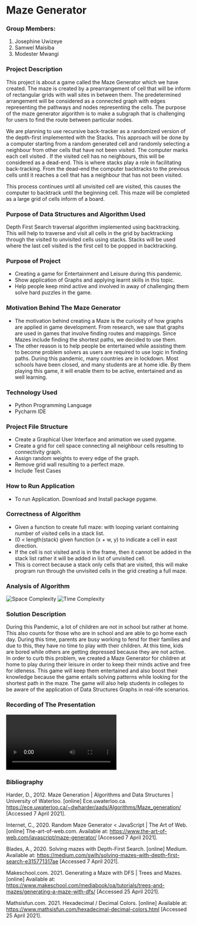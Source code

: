 # Maze Generator
### Group Members:
1. Josephine Uwizeye
2. Samwel Maisiba
3. Modester Mwangi
### Project Description

This project is about a game called the Maze Generator which we have created. The maze is created by a prearrangement of cell that will be 
inform of rectangular grids with wall sites in between them.
The predetermined arrangement will be considered as a connected graph with edges representing the pathways and nodes representing the cells.
The purpose of the maze generator algorithm is to make a subgraph that is challenging for users
to find the route between particular nodes. 

We are planning to use recursive back-tracker as a randomized version of the depth-first implemented with the 
Stacks. This approach will be done by a computer starting from a random generated cell and randomly selecting a neighbour from other cells
that have not been visited. The computer marks each cell visited . If the visited cell has no neighbours, this will be considered as a dead-end. This is where stacks play a role in facilitating back-tracking. 
From the dead-end the computer backtracks to the previous cells until it reaches a cell that has a neighbour that has not been visited.

This process continues until all unvisited cell are visited, this causes the computer to backtrack until the beginning cell. This maze will be completed as a large grid of cells 
inform of a board.

### Purpose of Data Structures and Algorithm Used
Depth First Search  traversal algorithm implemented using backtracking. This will help to traverse and visit
all cells in the grid by backtracking through the visited to unvisited cells using stacks.
Stacks will be used where the last cell visited is the first cell to be popped in backtracking.

### Purpose of Project
* Creating a game for Entertainment and Leisure during this pandemic.
* Show application of Graphs and applying learnt skills in this topic.
* Help people keep mind active and involved in away of challenging them solve hard puzzles in the game.

### Motivation Behind The Maze Generator
* The motivation behind creating a Maze is the curiosity of how graphs are applied in game development. From research, we saw that graphs are used in games that involve finding routes and mappings. Since Mazes include
 finding the shortest paths, we decided to use them.
* The other reason is to help people be entertained while assisting them to become problem 
solvers as users are required to use logic in finding paths. During this pandemic, many countries are in lockdown. Most schools have been closed, and many students are at home idle. By them playing this game, it will enable them to 
be active, entertained and as well learning.

### Technology Used
* Python Programming Language
* Pycharm IDE

### Project File Structure
* Create a Graphical User Interface and animation we used pygame.
* Create a grid for cell space connecting all neighbour cells resulting to connectivity graph.
* Assign random weights to every edge of the graph.
* Remove grid wall resulting to a perfect maze.
* Include Test Cases


### How to Run Application
* To run Application. Download and Install package pygame.


### Correctness of Algorithm
* Given a function to create full maze:
with looping variant containing number of visited cells in 
a stack list.
* (0 < length(stack) given function (x + w, y) to indicate a cell in east direction.
* If the cell is not visited and is in the frame, then it cannot be added in the stack list rather it will be 
added in list of unvisited cell.
* This is correct because a stack only cells that are visited, this will make program run through the unvisited cells in the grid
creating a full maze.

  
### Analysis of Algorithm
![Space Complexity](http://www.sciweavers.org/upload/Tex2Img_1619387817/render.png)
![Time Complexity](http://www.sciweavers.org/upload/Tex2Img_1619387599/render.png)

### Solution Description
During this Pandemic, a lot of children are not in school but rather at home. This also counts for those who are in school and are able to go home each day. During this time, parents are busy working to fend for their families and due to this, they have no time to play with their children. At this time, kids are bored while others are getting depressed because they are not active. In order to curb this problem, we created a Maze Generator for children at home to play during their leisure in order to keep their minds active and free for idleness.
This game will keep them entertained and also boost their knowledge because the game entails solving patterns while looking for the shortest path in the maze.
The game will also help students in colleges to be aware of the application of Data Structures Graphs in real-life scenarios.

### Recording of The Presentation
![Presentation](zoom_2.mp4)


### Bibliography
Harder, D., 2012. Maze Generation | Algorithms and Data Structures | University of Waterloo. [online] Ece.uwaterloo.ca. <https://ece.uwaterloo.ca/~dwharder/aads/Algorithms/Maze_generation/> 
[Accessed 7 April 2021].

Internet, C., 2020. Random Maze Generator < JavaScript | The Art of Web. [online] The-art-of-web.com. Available at: 
<https://www.the-art-of-web.com/javascript/maze-generator/> [Accessed 7 April 2021].

Blades, A., 2020. Solving mazes with Depth-First Search. [online] Medium. Available at:
 <https://medium.com/swlh/solving-mazes-with-depth-first-search-e315771317ae> [Accessed 7 April 2021].

Makeschool.com. 2021. Generating a Maze with DFS | Trees and Mazes. [online] Available at: 
<https://www.makeschool.com/mediabook/oa/tutorials/trees-and-mazes/generating-a-maze-with-dfs/> 
[Accessed 25 April 2021].

Mathsisfun.com. 2021. Hexadecimal / Decimal Colors. [online] Available at: <https://www.mathsisfun.com/hexadecimal-decimal-colors.html> 
[Accessed 25 April 2021].








